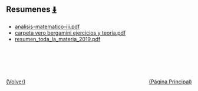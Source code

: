 
<html>
<body>
<h2>Resumenes <a href="https://downgit.github.io/#/home?url=https://github.com/Apuntes-FIUBA/Apuntes-Electronica/tree/main/81 - Matemática/8105 - Analisis Matematico III A/Resumenes" style="font-size:20px">  ⬇️ </a></h2>
<ul>
    <li><a href="analisis-matematico-iii.pdf">analisis-matematico-iii.pdf</a></li>
    <li><a href="carpeta vero bergamini ejercicios y teoría.pdf">carpeta vero bergamini ejercicios y teoría.pdf</a></li>
    <li><a href="resumen_toda_la_materia_2019.pdf">resumen_toda_la_materia_2019.pdf</a></li>
</ul>
</body>
</html>




























<br><br><br><br><br><a href="/" style="float: left">(Volver)</a> <a href="/../../../../../" style="float: right">(Página Principal)</a>
